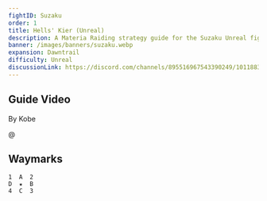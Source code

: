 ```yaml
---
fightID: Suzaku
order: 1
title: Hells' Kier (Unreal)
description: A Materia Raiding strategy guide for the Suzaku Unreal fight in Final Fantasy XIV for the Materia Datacenter.
banner: /images/banners/suzaku.webp
expansion: Dawntrail
difficulty: Unreal
discussionLink: https://discord.com/channels/895516967543390249/1011883681222234182
---
```



## Guide Video
By Kobe

@[](https://youtu.be/NnTeFhDzWWo)

## Waymarks

```
1  A  2
D  ★  B
4  C  3
```
